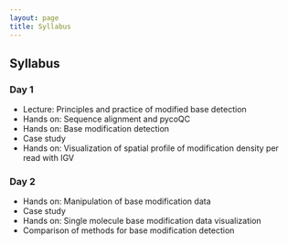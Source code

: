 ```yaml
---
layout: page
title: Syllabus
---
```


## Syllabus

### Day 1

- Lecture: Principles and practice of modified base detection
- Hands on: Sequence alignment and pycoQC
- Hands on: Base modification detection
- Case study
- Hands on: Visualization of spatial profile of modification density per read with IGV

### Day 2

- Hands on:  Manipulation of base modification data
- Case study
- Hands on: Single molecule base modification data visualization
- Comparison of methods for base modification detection
